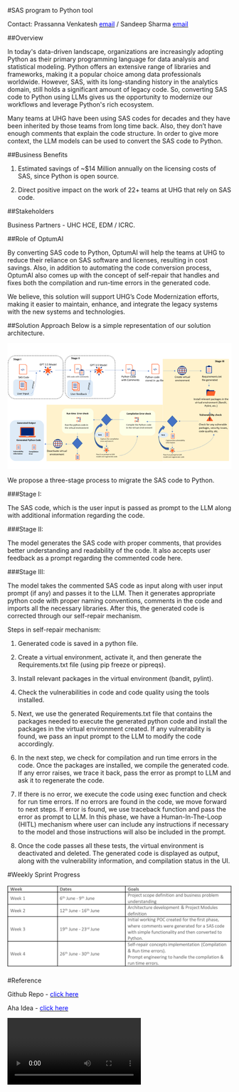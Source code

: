#SAS program to Python tool


Contact: Prassanna Venkatesh [<span style="color: blue;">email</span>](mailto:venkatesh_prassanna@optum.com) / Sandeep Sharma [<span style="color: blue;">email</span>](mailto:sandeep.sharma@optum.com)



##Overview

In today's data-driven landscape, organizations are increasingly adopting Python as their primary programming language for data analysis and statistical modeling. Python offers an extensive range of libraries and frameworks, making it a popular choice among data professionals worldwide. However, SAS, with its long-standing history in the analytics domain, still holds a significant amount of legacy code. So, converting SAS code to Python using LLMs gives us the opportunity to modernize our workflows and leverage Python's rich ecosystem.

Many teams at UHG have been using SAS codes for decades and they have been inherited by those teams from long time back. Also, they don’t have enough comments that explain the code structure. In order to give more context, the LLM models can be used to convert the SAS code to Python.

##Business Benefits

1. Estimated savings of ~$14 Million annually on the licensing costs of SAS, since Python is open source.

2. Direct positive impact on the work of 22+ teams at UHG that rely on SAS code.

##Stakeholders

Business Partners - UHC HCE, EDM / ICRC.

##Role of OptumAI

By converting SAS code to Python, OptumAI will help the teams at UHG to reduce their reliance on SAS software and licenses, resulting in cost savings. Also, in addition to automating the code conversion process, OptumAI also comes up with the concept of self-repair that handles and fixes both the compilation and run-time errors in the generated code.

We believe, this solution will support UHG’s Code Modernization efforts, making it easier to maintain, enhance, and integrate the legacy systems with the new systems and technologies.

##Solution Approach
Below is a simple representation of our solution architecture.

![img](img/img1.png)

We propose a three-stage process to migrate the SAS code to Python.

###Stage I:

The SAS code, which is the user input is passed as prompt to the LLM along with additional information regarding the code.

###Stage II:

The model generates the SAS code with proper comments, that provides better understanding and readability of the code. It also accepts user feedback as a prompt regarding the commented code here.

###Stage III:

The model takes the commented SAS code as input along with user input prompt (if any) and passes it to the LLM. Then it generates appropriate python code with proper naming conventions, comments in the code and imports all the necessary libraries. After this, the generated code is corrected through our self-repair mechanism.

Steps in self-repair mechanism:

1. Generated code is saved in a python file.<br>

2. Create a virtual environment, activate it, and then generate the Requirements.txt file (using pip freeze or pipreqs).  
3. Install relevant packages in the virtual environment (bandit, pylint).
4. Check the vulnerabilities in code and code quality using the tools installed.
5. Next, we use the generated Requirements.txt file that contains the packages needed to execute the generated python code and install the packages in the virtual environment created. If any vulnerability is found, we pass an input prompt to the LLM to modify the code accordingly.
6. In the next step, we check for compilation and run time errors in the code. Once the packages are installed, we compile the generated code. If any error raises, we trace it back, pass the error as prompt to LLM and ask it to regenerate the code.
7. If there is no error, we execute the code using exec function and check for run time errors. If no errors are found in the code, we move forward to next steps. If error is found, we use traceback function and pass the error as prompt to LLM. In this phase, we have a Human-In-The-Loop (HITL) mechanism where user can include any instructions if necessary to the model and those instructions will also be included in the prompt.
8. Once the code passes all these tests, the virtual environment is deactivated and deleted. The generated code is displayed as output, along with the vulnerability information, and compilation status in the UI.

#Weekly Sprint Progress

![img](img/img2.png)

#Reference

Github Repo - [<span style="color: blue;">click here</span>](https://github.optum.com/dkarth10/code_convertor/)

Aha Idea - [<span style="color: blue;">click here</span>](http://127.0.0.1:8000/)

![type:video](./vid/SAS-to-Python.mp4)